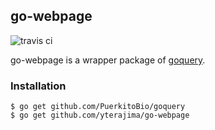 ## go-webpage

![travis ci](https://travis-ci.org/yterajima/go-webpage.svg?branch=master)

go-webpage is a wrapper package of [goquery](https://github.com/PuerkitoBio/goquery).

### Installation

```
$ go get github.com/PuerkitoBio/goquery
$ go get github.com/yterajima/go-webpage
```

